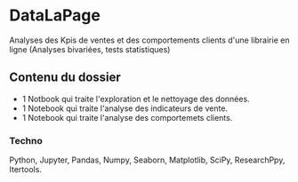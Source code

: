 # DataLaPage
Analyses des Kpis de ventes et des comportements clients d'une librairie en ligne (Analyses bivariées, tests statistiques)

## Contenu du dossier
- 1 Notbook qui traite l'exploration et le nettoyage des données.
- 1 Notebook qui traite l'analyse des indicateurs de vente.
- 1 Notebook qui traite l'analyse des comportemets clients.

### Techno 
Python, Jupyter, Pandas, Numpy, Seaborn, Matplotlib,  SciPy, ResearchPpy, Itertools.
